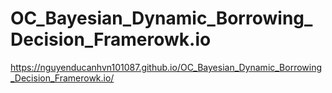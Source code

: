 # OC_Bayesian_Dynamic_Borrowing_Decision_Framerowk.io
https://nguyenducanhvn101087.github.io/OC_Bayesian_Dynamic_Borrowing_Decision_Framerowk.io/
